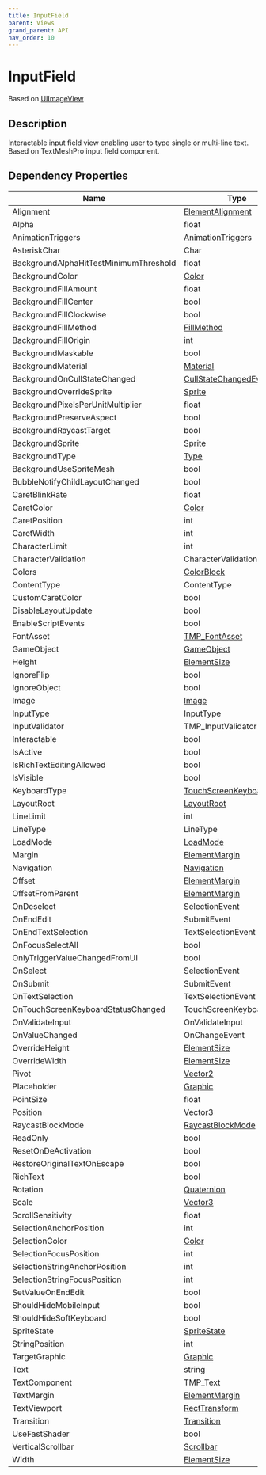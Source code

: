 ```yaml
---
title: InputField
parent: Views
grand_parent: API
nav_order: 10
---
```


# InputField

Based on [UIImageView](UIImageView)

## Description

Interactable input field view enabling user to type single or multi-line text. Based on TextMeshPro input field component.

## Dependency Properties

| Name | Type | Description |
| --- | --- | --- |
| Alignment | [ElementAlignment](../Types/ElementAlignment) |  |
| Alpha | float |  |
| AnimationTriggers | [AnimationTriggers](http://docs.unity3d.com/ScriptReference/AnimationTriggers.html) |  |
| AsteriskChar | Char |  |
| BackgroundAlphaHitTestMinimumThreshold | float |  |
| BackgroundColor | [Color](http://docs.unity3d.com/ScriptReference/Color.html) |  |
| BackgroundFillAmount | float |  |
| BackgroundFillCenter | bool |  |
| BackgroundFillClockwise | bool |  |
| BackgroundFillMethod | [FillMethod](http://docs.unity3d.com/ScriptReference/FillMethod.html) |  |
| BackgroundFillOrigin | int |  |
| BackgroundMaskable | bool |  |
| BackgroundMaterial | [Material](http://docs.unity3d.com/ScriptReference/Material.html) |  |
| BackgroundOnCullStateChanged | [CullStateChangedEvent](http://docs.unity3d.com/ScriptReference/CullStateChangedEvent.html) |  |
| BackgroundOverrideSprite | [Sprite](http://docs.unity3d.com/ScriptReference/Sprite.html) |  |
| BackgroundPixelsPerUnitMultiplier | float |  |
| BackgroundPreserveAspect | bool |  |
| BackgroundRaycastTarget | bool |  |
| BackgroundSprite | [Sprite](http://docs.unity3d.com/ScriptReference/Sprite.html) |  |
| BackgroundType | [Type](http://docs.unity3d.com/ScriptReference/Type.html) |  |
| BackgroundUseSpriteMesh | bool |  |
| BubbleNotifyChildLayoutChanged | bool |  |
| CaretBlinkRate | float |  |
| CaretColor | [Color](http://docs.unity3d.com/ScriptReference/Color.html) |  |
| CaretPosition | int |  |
| CaretWidth | int |  |
| CharacterLimit | int |  |
| CharacterValidation | CharacterValidation |  |
| Colors | [ColorBlock](http://docs.unity3d.com/ScriptReference/ColorBlock.html) |  |
| ContentType | ContentType |  |
| CustomCaretColor | bool |  |
| DisableLayoutUpdate | bool |  |
| EnableScriptEvents | bool |  |
| FontAsset | [TMP_FontAsset](../Types/TMP_FontAsset) |  |
| GameObject | [GameObject](http://docs.unity3d.com/ScriptReference/GameObject.html) |  |
| Height | [ElementSize](../Types/ElementSize) |  |
| IgnoreFlip | bool |  |
| IgnoreObject | bool |  |
| Image | [Image](Image) |  |
| InputType | InputType |  |
| InputValidator | TMP_InputValidator |  |
| Interactable | bool |  |
| IsActive | bool |  |
| IsRichTextEditingAllowed | bool |  |
| IsVisible | bool |  |
| KeyboardType | [TouchScreenKeyboardType](http://docs.unity3d.com/ScriptReference/TouchScreenKeyboardType.html) |  |
| LayoutRoot | [LayoutRoot](LayoutRoot) |  |
| LineLimit | int |  |
| LineType | LineType |  |
| LoadMode | [LoadMode](../Types/LoadMode) |  |
| Margin | [ElementMargin](../Types/ElementMargin) |  |
| Navigation | [Navigation](http://docs.unity3d.com/ScriptReference/Navigation.html) |  |
| Offset | [ElementMargin](../Types/ElementMargin) |  |
| OffsetFromParent | [ElementMargin](../Types/ElementMargin) |  |
| OnDeselect | SelectionEvent |  |
| OnEndEdit | SubmitEvent |  |
| OnEndTextSelection | TextSelectionEvent |  |
| OnFocusSelectAll | bool |  |
| OnlyTriggerValueChangedFromUI | bool |  |
| OnSelect | SelectionEvent |  |
| OnSubmit | SubmitEvent |  |
| OnTextSelection | TextSelectionEvent |  |
| OnTouchScreenKeyboardStatusChanged | TouchScreenKeyboardEvent |  |
| OnValidateInput | OnValidateInput |  |
| OnValueChanged | OnChangeEvent |  |
| OverrideHeight | [ElementSize](../Types/ElementSize) |  |
| OverrideWidth | [ElementSize](../Types/ElementSize) |  |
| Pivot | [Vector2](http://docs.unity3d.com/ScriptReference/Vector2.html) |  |
| Placeholder | [Graphic](http://docs.unity3d.com/ScriptReference/Graphic.html) |  |
| PointSize | float |  |
| Position | [Vector3](http://docs.unity3d.com/ScriptReference/Vector3.html) |  |
| RaycastBlockMode | [RaycastBlockMode](../Types/RaycastBlockMode) |  |
| ReadOnly | bool |  |
| ResetOnDeActivation | bool |  |
| RestoreOriginalTextOnEscape | bool |  |
| RichText | bool |  |
| Rotation | [Quaternion](http://docs.unity3d.com/ScriptReference/Quaternion.html) |  |
| Scale | [Vector3](http://docs.unity3d.com/ScriptReference/Vector3.html) |  |
| ScrollSensitivity | float |  |
| SelectionAnchorPosition | int |  |
| SelectionColor | [Color](http://docs.unity3d.com/ScriptReference/Color.html) |  |
| SelectionFocusPosition | int |  |
| SelectionStringAnchorPosition | int |  |
| SelectionStringFocusPosition | int |  |
| SetValueOnEndEdit | bool |  |
| ShouldHideMobileInput | bool |  |
| ShouldHideSoftKeyboard | bool |  |
| SpriteState | [SpriteState](http://docs.unity3d.com/ScriptReference/SpriteState.html) |  |
| StringPosition | int |  |
| TargetGraphic | [Graphic](http://docs.unity3d.com/ScriptReference/Graphic.html) |  |
| Text | string |  |
| TextComponent | TMP_Text |  |
| TextMargin | [ElementMargin](../Types/ElementMargin) |  |
| TextViewport | [RectTransform](http://docs.unity3d.com/ScriptReference/RectTransform.html) |  |
| Transition | [Transition](http://docs.unity3d.com/ScriptReference/Transition.html) |  |
| UseFastShader | bool |  |
| VerticalScrollbar | [Scrollbar](Scrollbar) |  |
| Width | [ElementSize](../Types/ElementSize) |  |
